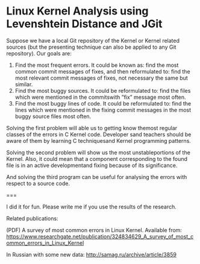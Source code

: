# Linux Kernel Analysis using Levenshtein Distance and JGit

Suppose  we  have  a  local  Git  repository  of  the  Kernel  or Kernel related sources (but the presenting technique can also be applied to any Git repository). Our goals are:

1)  Find the most frequent errors. It could be known as: find the  most  common  commit  messages  of  fixes,  and  then reformulated to: find the most relevant commit messages of fixes, not necessary the same but similar.
2)  Find  the  most  buggy  sources.  It  could  be  reformulated to: find the files which were mentioned in the commitswith ”fix” message most often.
3)  Find  the  most  buggy  lines  of  code.  It  could  be  reformulated to: find the lines which were mentioned in the fixing commit messages in the most buggy source files most often. 

Solving  the  first  problem  will  able  us  to  getting  know  themost regular classes of the errors in C Kernel code. 
Developer sand teachers should be aware of them by learning C techniquesand Kernel programming patterns.

Solving the second problem will show us the most unstableportions of the Kernel. Also, it could mean that a component 
corresponding  to  the  found  file  is  in  an  active  developmentand fixing because of its significance. 

And solving the third program can be useful for analysing the errors with respect to a source code.

===

I did it for fun. Please write me if you use the results of the research. 

Related publications: 

(PDF) A survey of most common errors in Linux Kernel. 
Available from: https://www.researchgate.net/publication/324834629_A_survey_of_most_common_errors_in_Linux_Kernel 

In Russian with some new data:
http://samag.ru/archive/article/3859
